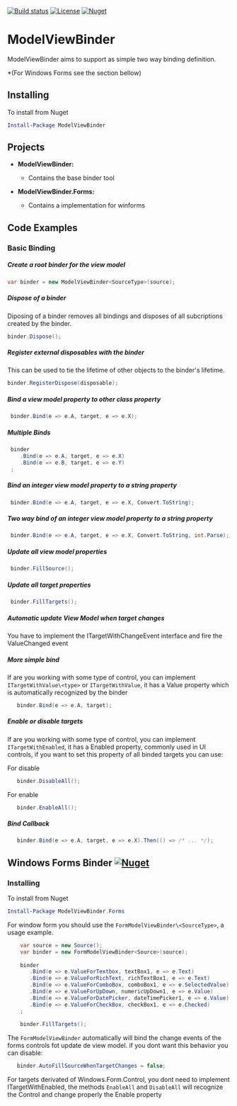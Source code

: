 [![Build status](https://ci.appveyor.com/api/projects/status/a4te2hnokv9jo17a?svg=true)](https://ci.appveyor.com/project/lucasteles/modelviewbinder)
[![License](http://img.shields.io/:license-mit-blue.svg)](http://csmacnz.mit-license.org)
[![Nuget](https://img.shields.io/nuget/v/ModelViewBinder.svg)](https://www.nuget.org/packages/ModelViewBinder/)

ModelViewBinder
=======
ModelViewBinder aims to support as simple two way binding definition.

*(For Windows Forms see the section bellow)

## Installing
To install from Nuget

```powershell
Install-Package ModelViewBinder 
```


Projects
--------
* **ModelViewBinder:** 
  * Contains the base binder tool
  
* **ModelViewBinder.Forms:** 
  * Contains a implementation for winforms


Code Examples
-------------
### Basic Binding
##### Create a root binder for the view model
```C#
var binder = new ModelViewBinder<SourceType>(source);
```

##### Dispose of a binder
Diposing of a binder removes all bindings and disposes of all subcriptions created by the binder.
```C#
binder.Dispose();
```

##### Register external disposables with the binder
This can be used to tie the lifetime of other objects to the binder's lifetime.
```C#
binder.RegisterDispose(disposable);
```

##### Bind a view model property to other class property
```C#
 binder.Bind(e => e.A, target, e => e.X);
```

##### Multiple Binds 
```C#
 binder
    .Bind(e => e.A, target, e => e.X)
    .Bind(e => e.B, target, e => e.Y)
 ;
```


##### Bind an integer view model property to a string property
```C#
 binder.Bind(e => e.A, target, e => e.X, Convert.ToString);
```

##### Two way bind of an integer view model property to a string property 
```C#
 binder.Bind(e => e.A, target, e => e.X, Convert.ToString, int.Parse);
```

##### Update all view model properties 
```C#
 binder.FillSource();
```

##### Update all target properties 
```C#
 binder.FillTargets();
```

##### Automatic update View Model when target changes
You have to implement the ITargetWithChangeEvent interface and fire the ValueChanged event


##### More simple bind
If are you working with some type of control, you can implement `ITargetWithValue\<type>` or `ITargetWithValue`, it has a Value property which is automatically recognized by the binder

```C#
   binder.Bind(e => e.A, target);
```
##### Enable or disable targets
If are you working with some type of control, you can implement `ITargetWithEnabled`, it has a Enabled property, commonly used in UI controls, if you want to set this property of all binded targets you can use:


For disable
```C#
   binder.DisableAll();
```


For enable
```C#
   binder.EnableAll();
```

##### Bind Callback 
```C#
   binder.Bind(e => e.A, target, e => e.X).Then(() => /* ... */);
```

## Windows Forms Binder [![Nuget](https://img.shields.io/nuget/v/ModelViewBinder.Forms.svg)](https://www.nuget.org/packages/ModelViewBinder.Forms/)

### Installing
To install from Nuget
```powershell
Install-Package ModelViewBinder.Forms
```


For window form you should use the `FormModelViewBinder\<SourceType>`, a usage example.
```C#
    var source = new Source();
    var binder = new FormModelViewBinder<Source>(source);
    
    binder
       .Bind(e => e.ValueForTextbox, textBox1, e => e.Text)
       .Bind(e => e.ValueForRichText, richTextBox1, e => e.Text)
       .Bind(e => e.ValueForComboBox, comboBox1, e => e.SelectedValue)
       .Bind(e => e.ValueForUpDown, numericUpDown1, e => e.Value)
       .Bind(e => e.ValueForDatePicker, dateTimePicker1, e => e.Value)
       .Bind(e => e.ValueForCheckBox, checkBox1, e => e.Checked)
    ;
    
    binder.FillTargets();
```

The `FormModelViewBinder` automatically will bind the change events of the forms controls fot update de view model.
if you dont want this behavior you can disable:

```C#
   binder.AutoFillSourceWhenTargetChanges = false;
```

For targets derivated of Windows.Form.Control, you dont need to implement ITargetWithEnabled, the methods `EnableAll` and `DisableAll` will recognize the Control and change properly the Enable property
